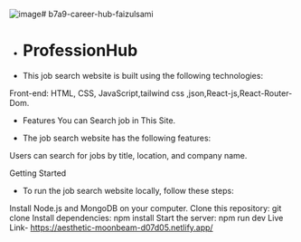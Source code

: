 ![image](https://github.com/faizulsami/ProfessionHub/assets/121633489/046bccf9-603a-4984-a76b-b2e884038a1e)﻿# b7a9-career-hub-faizulsami
* <h1>ProfessionHub</h1>
* This job search website is built using the following technologies:

 Front-end: HTML, CSS, JavaScript,tailwind css ,json,React-js,React-Router-Dom.

* Features
 You can Search job in This Site.

* The job search website has the following features:

 Users can search for jobs by title, location, and company name.

 Getting Started

* To run the job search website locally, follow these steps:

Install Node.js and MongoDB on your computer.
Clone this repository: git clone <repository-url>
Install dependencies: npm install
Start the server: npm run dev
Live Link- https://aesthetic-moonbeam-d07d05.netlify.app/
